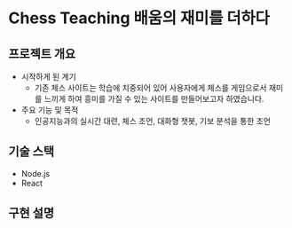 # Chess Teaching 배움의 재미를 더하다

## 프로젝트 개요
* 시작하게 된 계기
  * 기존 체스 사이트는 학습에 치중되어 있어 사용자에게 체스를 게임으로서 재미를 느끼게 하여 흥미를 가질 수 있는 사이트를 만들어보고자 하였습니다.
* 주요 기능 및 목적
  * 인공지능과의 실시간 대련, 체스 조언, 대화형 챗봇, 기보 분석을 통한 조언
  
## 기술 스택
* Node.js
* React

## 구현 설명

